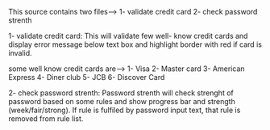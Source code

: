 
This source contains two files-->
1- validate credit card 
2- check password strenth

1- validate credit card: 
This will validate few well- know credit cards and display error message below text box and highlight border with red if card is invalid.

some well know credit cards are--> 
1- Visa 
2- Master card 
3- American Express 
4- Diner club 
5- JCB 
6- Discover Card

2- check password strenth: 
Password strenth will check strenght of password based on some rules and show progress bar and strength (week/fair/strong). 
If rule is fulfiled by password input text, that rule is removed from rule list.
